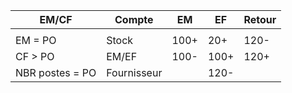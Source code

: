
| EM/CF           | Compte      | EM   | EF   | Retour |
| --------------- | ----------- | ---- | ---- | ------ |
|                 |             |      |      |        |
| EM = PO         | Stock       | 100+ | 20+  | 120-   |
| CF > PO         | EM/EF       | 100- | 100+ | 120+   |
| NBR postes = PO | Fournisseur |      | 120- |        |